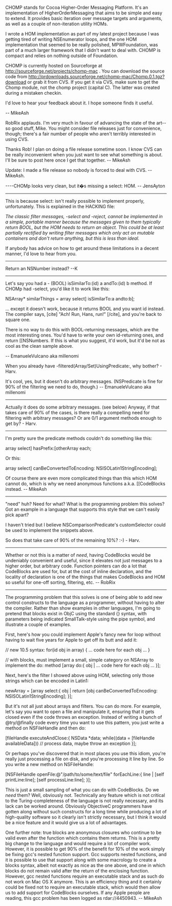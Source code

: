 

CHOMP stands for Cocoa Higher-Order Messaging Platform. It's an implementation of HigherOrderMessaging that aims to be simple and easy to extend. It provides basic iteration over message targets and arguments, as well as a couple of non-iteration utility HOMs.

I wrote a HOM implementation as part of my latest project because I was getting tired of writing NSEnumerator loops, and the one HOM implementation that seemed to be really polished, MPWFoundation, was part of a much larger framework that I didn't want to deal with. CHOMP is compact and relies on nothing outside of Foundation.

CHOMP is currently hosted on Sourceforge at http://sourceforge.net/projects/chomp-mac . You can download the source code from http://prdownloads.sourceforge.net/chomp-mac/Chomp.0.1.tgz?download or grab it from CVS. If you get it via CVS, make sure to get the Chomp module, not the chomp project (capital C). The latter was created during a mistaken checkin.

I'd love to hear your feedback about it. I hope someone finds it useful.

-- MikeAsh

RobRix applauds. I'm very much in favour of advancing the state of the art-- so good stuff, Mike. You might consider file releases just for convenience, though; there's a fair number of people who aren't terribly interested in using CVS.

Thanks Rob! I plan on doing a file release sometime soon. I know CVS can be really inconvenient when you just want to see what something is about. I'll be sure to post here once I get that together. -- MikeAsh

Update: I made a file release so nobody is forced to deal with CVS. -- MikeAsh.

----CHOMp looks very clean, but it�s missing a select: HOM. -- JensAyton

----
This is because select: isn't really possible to implement properly, unfortunately. This is explained in the HACKING file:

*The classic filter messages, -select and -reject, cannot be implemented in a simple, portable manner because the messages given to them typically return BOOL, but the HOM needs to return an object. This could be at least partially rectified by writing filter messages which only act on mutable containers and don't return anything, but this is less than ideal.*

If anybody has advice on how to get around these limitations in a decent manner, I'd love to hear from you.

----
Return an NSNumber instead?  --K

----
Let's say you had a     - (BOOL) isSimilarTo:(id) a andTo:(id) b method. If CHOMp had -select, you'd like it to work like this:

    
NSArray* similarThings = array select] isSimilarTo:a andto:b];


... except it doesn't work, because it returns BOOL and you want id instead. The compiler says, [cite] "Ach! Run, Hans, run!" [/cite], and you're back to square one.

There is no way to do this with BOOL-returning messages, which are the most interesting ones. You'd have to write your own id-returning ones, and return [[NSNumbers. If this is what you suggest, it'd work, but it'd be not as cool as the clean sample above.

 -- EmanueleVulcano aka millenomi

When you already have -filtered(Array/Set)UsingPredicate:, why bother? - Harv.

It's cool, yes, but it doesn't do arbitrary messages. (NSPredicate is fine for 90% of the filtering we need to do, though.) -- EmanueleVulcano aka millenomi

----

Actually it does do some arbitrary messages. (see below)  Anyway, if that takes care of 90% of the cases, is there really a compelling need for filtering with arbitrary messages?  Or are 0/1 argument methods enough to get by?  - Harv.

----
I'm pretty sure the predicate methods couldn't do something like this:

    
array select] hasPrefix:[otherArray each;


Or this:

    
array select] canBeConvertedToEncoding: NSISOLatin1StringEncoding];


Of course there are even more complicated things than this which HOM cannot do, which is why we need anonymous functions a.k.a. [[CodeBlock<nowiki/>s instead. -- MikeAsh

----

"need" huh?  Need for what?  What is the programming problem this solves?  Got an example in a language that supports this style that we can't easily pick apart?

I haven't tried but I believe NSComparisonPredicate's customSelector could be used to implement the snippets above.

So does that take care of 90% of the remaining 10%? :-) - Harv.

----

Whether or not this is a matter of *need*, having CodeBlock<nowiki/>s would be undeniably convenient and useful, since it elevates not just messages to a higher order, but arbitrary code. Function pointers can do a lot that CodeBlock<nowiki/>s are used for, but at the cost of inline declaration, and the locality of declaration is one of the things that makes CodeBlock<nowiki/>s and HOM so useful for one-off sorting, filtering, etc. -- RobRix

----
The programming problem that this solves is one of being able to add new control constructs to the language as a programmer, without having to alter the compiler. Rather than show examples in other languages, I'm going to pretend that blocks exist in ObjC using the standard {} syntax, with parameters being indicated SmallTalk-style using the pipe symbol, and illustrate a couple of examples.

First, here's how you could implement Apple's fancy new for loop without having to wait five years for Apple to get off its butt and add it:

    
// new 10.5 syntax:
for(id obj in array) {
   ... code here for each obj ...
}

// with blocks, must implement a small, simple category on NSArray to implement the     do: method
[array do:{ obj |
   ... code here for each obj ...
}];


Next, here's the filter I showed above using HOM, selecting only those strings which can be encoded in Latin1:

    
newArray = [array select:{ obj |
   return [obj canBeConvertedToEncoding: NSISOLatin1StringEncoding];
}];


But it's not all just about arrays and filters. You can do more. For example, let's say you want to open a file and manipulate it, ensuring that it gets closed even if the code throws an exception. Instead of writing a bunch of     @try/@finally code every time you want to use this pattern, you just write a method on NSFileHandle and then do:

    
[fileHandle executeAndClose:{
   NSData *data;
   while((data = [fileHandle availableData]))
      // process data, maybe throw an exception
}];


Or perhaps you've discovered that in most places you use this idiom, you're really just processing a file on disk, and you're processing it line by line. So you write a new method on NSFileHandle:

    
[NSFileHandle openFile:@"/path/to/some/text/file" forEachLine:{ line |
   [self printLine:line];
   [self processLine:line];
}];


This is just a small sampling of what you can do with CodeBlock<nowiki/>s. Do we *need* them? Well, obviously not. Technically any feature which is not critical to the Turing-completeness of the language is not really necessary, and its lack can be worked around. Obviously ObjectiveC programmers have gotten along without such constructs for a long time while producing a lot of high-quality software so it clearly isn't strictly necessary, but I think it would be a nice feature and it would give us a lot of advantages.

One further note: true blocks are anonymous closures who continue to be valid even after the function which contains them returns. This is a pretty big change to the language and would require a lot of compiler work. However, it is possible to get 90% of the benefit for 10% of the work simply be fixing gcc's nested function support. Gcc supports nested functions, and it is possible to use that support along with some macrology to create a blocks syntax, albeit not exactly as nice as the one above, and one in which blocks do not remain valid after the return of the enclosing function. However, gcc nested functions require an executable stack and as such do not work on Mac OS X anymore. This is an efficiency thing and it certainly could be fixed not to require an executable stack, which would then allow us to add support for CodeBlock<nowiki/>s ourselves. If any Apple people are reading, this gcc problem has been logged as rdar://4450943. -- MikeAsh
